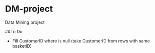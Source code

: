 # DM-project
Data Mining project

##To Do
- Fill CustomerID where is null (take CustomerID from rows with same basketID)

